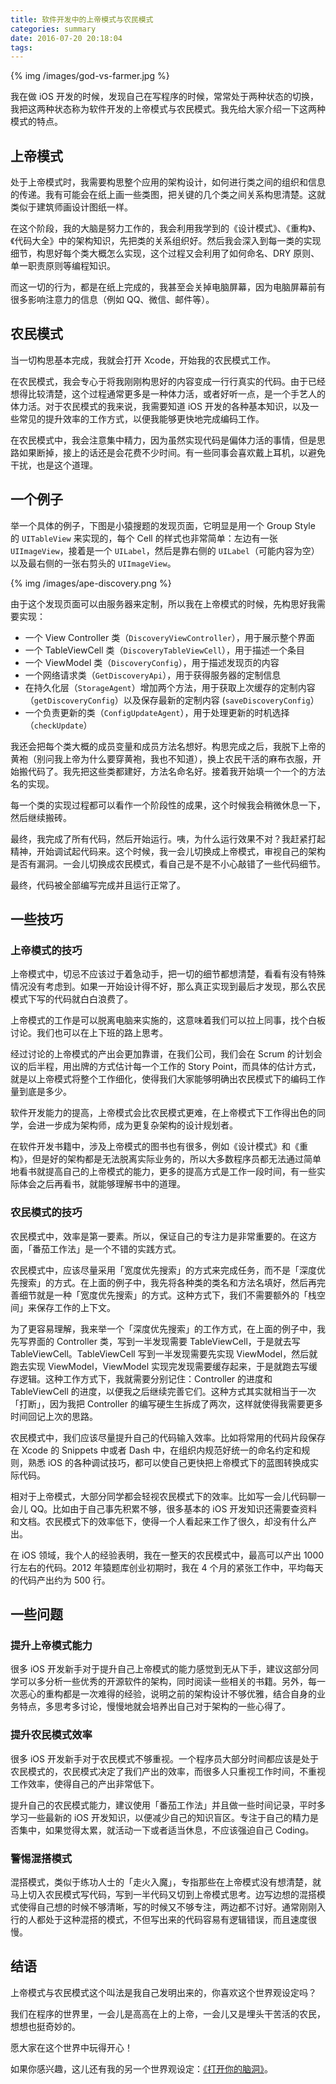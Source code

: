 ```yaml
---
title: 软件开发中的上帝模式与农民模式
categories: summary
date: 2016-07-20 20:18:04
tags:
---
```



{% img /images/god-vs-farmer.jpg %}

我在做 iOS 开发的时候，发现自己在写程序的时候，常常处于两种状态的切换，我把这两种状态称为软件开发的上帝模式与农民模式。我先给大家介绍一下这两种模式的特点。

## 上帝模式

处于上帝模式时，我需要构思整个应用的架构设计，如何进行类之间的组织和信息的传递。我有可能会在纸上画一些类图，把关键的几个类之间关系构思清楚。这就类似于建筑师画设计图纸一样。

在这个阶段，我的大脑是努力工作的，我会利用我学到的《设计模式》、《重构》、《代码大全》中的架构知识，先把类的关系组织好。然后我会深入到每一类的实现细节，构思好每个类大概怎么实现，这个过程又会利用了如何命名、DRY 原则、单一职责原则等编程知识。

而这一切的行为，都是在纸上完成的，我甚至会关掉电脑屏幕，因为电脑屏幕前有很多影响注意力的信息（例如 QQ、微信、邮件等）。

## 农民模式

当一切构思基本完成，我就会打开 Xcode，开始我的农民模式工作。

在农民模式，我会专心于将我刚刚构思好的内容变成一行行真实的代码。由于已经想得比较清楚，这个过程通常更多是一种体力活，或者好听一点，是一个手艺人的体力活。对于农民模式的我来说，我需要知道 iOS 开发的各种基本知识，以及一些常见的提升效率的工作方式，以便我能够更快地完成编码工作。

在农民模式中，我会注意集中精力，因为虽然实现代码是偏体力活的事情，但是思路如果断掉，接上的话还是会花费不少时间。有一些同事会喜欢戴上耳机，以避免干扰，也是这个道理。

## 一个例子

举一个具体的例子，下图是小猿搜题的发现页面，它明显是用一个 Group Style 的 `UITableView` 来实现的，每个 Cell 的样式也非常简单：左边有一张 `UIImageView`，接着是一个 `UILabel`，然后是靠右侧的 `UILabel`（可能内容为空）以及最右侧的一张右剪头的 `UIImageView`。

{% img /images/ape-discovery.png %}

由于这个发现页面可以由服务器来定制，所以我在上帝模式的时候，先构思好我需要实现：

 * 一个 View Controller 类（`DiscoveryViewController`），用于展示整个界面
 * 一个 TableViewCell 类（`DiscoveryTableViewCell`），用于描述一个条目
 * 一个 ViewModel 类（`DiscoveryConfig`），用于描述发现页的内容
 * 一个网络请求类（`GetDiscoveryApi`），用于获得服务器的定制信息
 * 在持久化层（`StorageAgent`）增加两个方法，用于获取上次缓存的定制内容（`getDiscoveryConfig`）以及保存最新的定制内容 (`saveDiscoveryConfig`）
 * 一个负责更新的类（`ConfigUpdateAgent`），用于处理更新的时机选择（`checkUpdate`）

我还会把每个类大概的成员变量和成员方法名想好。构思完成之后，我脱下上帝的黄袍（别问我上帝为什么要穿黄袍，我也不知道），换上农民干活的麻布衣服，开始搬代码了。我先把这些类都建好，方法名命名好。接着我开始填一个一个的方法名的实现。

每一个类的实现过程都可以看作一个阶段性的成果，这个时候我会稍微休息一下，然后继续搬砖。

最终，我完成了所有代码，然后开始运行。咦，为什么运行效果不对？我赶紧打起精神，开始调试起代码来。这个时候，我一会儿切换成上帝模式，审视自己的架构是否有漏洞。一会儿切换成农民模式，看自己是不是不小心敲错了一些代码细节。

最终，代码被全部编写完成并且运行正常了。

## 一些技巧

### 上帝模式的技巧

上帝模式中，切忌不应该过于着急动手，把一切的细节都想清楚，看看有没有特殊情况没有考虑到。如果一开始设计得不好，那么真正实现到最后才发现，那么农民模式下写的代码就白白浪费了。

上帝模式的工作是可以脱离电脑来实施的，这意味着我们可以拉上同事，找个白板讨论。我们也可以在上下班的路上思考。

经过讨论的上帝模式的产出会更加靠谱，在我们公司，我们会在 Scrum 的计划会议的后半程，用出牌的方式估计每一个工作的 Story Point，而具体的估计方式，就是以上帝模式将整个工作细化，使得我们大家能够明确出农民模式下的编码工作量到底是多少。

软件开发能力的提高，上帝模式会比农民模式更难，在上帝模式下工作得出色的同学，会进一步成为架构师，成为更复杂架构的设计规划者。

在软件开发书籍中，涉及上帝模式的图书也有很多，例如《设计模式》和《重构》，但是好的架构都是无法脱离实际业务的，所以大多数程序员都无法通过简单地看书就提高自己的上帝模式的能力，更多的提高方式是工作一段时间，有一些实际体会之后再看书，就能够理解书中的道理。

### 农民模式的技巧

农民模式中，效率是第一要素。所以，保证自己的专注力是非常重要的。在这方面，「番茄工作法」是一个不错的实践方式。

农民模式中，应该尽量采用「宽度优先搜索」的方式来完成任务，而不是「深度优先搜索」的方式。在上面的例子中，我先将各种类的类名和方法名填好，然后再完善细节就是一种「宽度优先搜索」的方式。这种方式下，我们不需要额外的「栈空间」来保存工作的上下文。

为了更容易理解，我来举一个「深度优先搜索」的工作方式，在上面的例子中，我先写界面的 Controller 类，写到一半发现需要 TableViewCell，于是就去写 TableViewCell。TableViewCell 写到一半发现需要先实现 ViewModel，然后就跑去实现 ViewModel，ViewModel 实现完发现需要缓存起来，于是就跑去写缓存逻辑。这种工作方式下，我就需要分别记住：Controller 的进度和 TableViewCell 的进度，以便我之后继续完善它们。这种方式其实就相当于一次「打断」，因为我把 Controller 的编写硬生生拆成了两次，这样就使得我需要更多时间回记上次的思路。

农民模式中，我们应该尽量提升自己的代码输入效率。比如将常用的代码片段保存在 Xcode 的 Snippets 中或者 Dash 中，在组织内规范好统一的命名约定和规则，熟悉 iOS 的各种调试技巧，都可以使自己更快把上帝模式下的蓝图转换成实际代码。

相对于上帝模式，大部分同学都会轻视农民模式下的效率。比如写一会儿代码聊一会儿 QQ。比如由于自己事先积累不够，很多基本的 iOS 开发知识还需要查资料和文档。农民模式下的效率低下，使得一个人看起来工作了很久，却没有什么产出。

在 iOS 领域，我个人的经验表明，我在一整天的农民模式中，最高可以产出 1000 行左右的代码。2012 年猿题库创业初期时，我在 4 个月的紧张工作中，平均每天的代码产出约为 500 行。

## 一些问题

### 提升上帝模式能力

很多 iOS 开发新手对于提升自己上帝模式的能力感觉到无从下手，建议这部分同学可以多分析一些优秀的开源软件的架构，同时阅读一些相关的书籍。另外，每一次恶心的重构都是一次难得的经验，说明之前的架构设计不够优雅，结合自身的业务特点，多思考多讨论，慢慢地就会培养出自己对于架构的一些心得了。

### 提升农民模式效率

很多 iOS 开发新手对于农民模式不够重视。一个程序员大部分时间都应该是处于农民模式的，农民模式决定了我们产出的效率，而很多人只重视工作时间，不重视工作效率，使得自己的产出非常低下。

提升自己的农民模式能力，建议使用「番茄工作法」并且做一些时间记录，平时多学习一些最新的 iOS 开发知识，以便减少自己的知识盲区。专注于自己的精力是否集中，如果觉得太累，就活动一下或者适当休息，不应该强迫自己 Coding。

### 警惕混搭模式

混搭模式，类似于练功人士的「走火入魔」，专指那些在上帝模式没有想清楚，就马上切入农民模式写代码，写到一半代码又切到上帝模式思考。边写边想的混搭模式使得自己想的时候不够清晰，写的时候又不够专注，两边都不讨好。通常刚刚入行的人都处于这种混搭的模式，不但写出来的代码容易有逻辑错误，而且速度很慢。

## 结语

上帝模式与农民模式这个叫法是我自己发明出来的，你喜欢这个世界观设定吗？

我们在程序的世界里，一会儿是高高在上的上帝，一会儿又是埋头干苦活的农民，想想也挺奇妙的。

愿大家在这个世界中玩得开心！

如果你感兴趣，这儿还有我的另一个世界观设定：[《打开你的脑洞》](/2016/09/04/open-your-brain/)。
